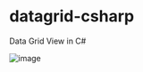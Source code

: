 # datagrid-csharp
Data Grid View in C#

![image](https://user-images.githubusercontent.com/58862894/204365062-c186682d-10f9-44f2-aab5-8b956a90d85c.png)
